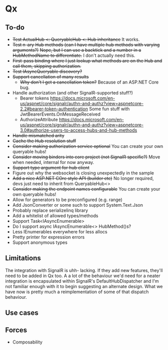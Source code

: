 # Qx

## To-do
* ~~Test ActualHub <: QueryableHub <: Hub inheritance~~
  It works.
* ~~Test n-ary Hub methods (can I have multiple hub methods with varying arguments?)~~
  ~~Nope, but I can use a backtick and a number in a HubMethodName to differentiate.~~
  I don't actually need this.
* ~~First-pass binding where I just lookup what methods are on the Hub and call them,
  skipping authorization.~~
* ~~Test IAsyncQueryable discovery?~~
* ~~Support cancellation of many results~~
  * ~~Why don't I get a cancellation token?~~
    Because of an ASP.NET Core bug.
* Handle authorization (and other SignalR-supported stuff?)
  * Bearer tokens https://docs.microsoft.com/en-us/aspnet/core/signalr/authn-and-authz?view=aspnetcore-2.2#bearer-token-authentication
    Some fun stuff with JwtBearerEvents.OnMessageReceived
  * AuthorizeAttribute https://docs.microsoft.com/en-us/aspnet/core/signalr/authn-and-authz?view=aspnetcore-3.0#authorize-users-to-access-hubs-and-hub-methods
* ~~Handle mismatched arity~~
* ~~Cache the Hub resolution stuff~~
* ~~Consider making authorization service optional~~
  You can create your own queryable hubs!
* ~~Consider moving binders into core project (not SignalR specific?)~~
  Move when needed, internal for now anyway.
* ~~Support type argument for hub client~~
* Figure out why the websocket is closing unexpectedly in the sample
* ~~Add a nice ASP.NET COre style API (builder etc)~~
  No longer required, devs just need to inherit from QueryableHub<>
* ~~Consider making the endpoint names configurable~~
  You can create your own queryable hubs!
* Allow for generators to be preconfigured (e.g. range)
* Add JsonConverter or some such to support System.Text.Json
* Probably replace serializelinq library
* Add a whitelist of allowed types/methods
* Support Task<IAsyncEnumerable<T>>
* Do I support async IAsyncEnumerable<> HubMethod()s?
* Less IEnumerables everywhere for less allocs
* Pretty printer for expression errors
* Support anonymous types


## Limitations
The integration with SignalR is uhh- lacking. If they add new features, they'll need to be added in Qx too.
A a lot of the behaviour we'd need for a neater integration is encapsulated within SignalR's DefaultHubDispatcher and I'm not familiar enough with it to begin suggesting an alternate design.
What we have now is pretty much a reimplementation of some of that dispatch behaviour.

## Use cases

## Forces
* Composability